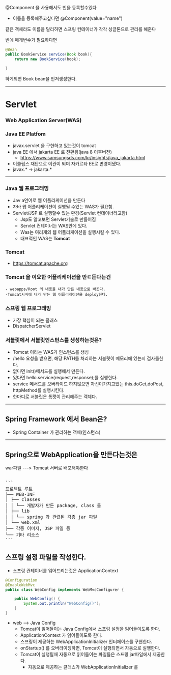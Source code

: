 @Component 을 사용해서도 빈을 등록할수있다
- 이름을 등록해주고싶다면 @Component(value="name")

같은 객체라도 이름을 달리하면 스프링 컨테이너가 각각 싱글톤으로 관리를 해준다

빈에 매개변수가 필요하다면 

```java
@Bean
public BookService service(Book book){
    return new BookService(book);

}
```

하게되면 Book bean을 먼저생성한다.

---

# Servlet

### Web Application Server(WAS)

### Java EE Platfom

- javax.servlet 을 구현하고 있는것이 tomcat
- java EE 에서 jakarta EE 로 전환됨(java 8 이후버전)
  - https://www.samsungsds.com/kr/insights/java_jakarta.html
- 이클립스 재단으로 이관이 되며 자카르타 EE로 변경이됐다.
- javax.* -> jakarta.*

---

### Java 웹 프로그래밍

- Jav a언어로 웹 어플리케이션을 만든다
- 자바 웹 어플리케이션이 실행될 수있는 WAS가 필요함.
- Servlet/JSP 르 실행할수 있는 환경(Servlet 컨테이너라고함)
    - Jsp도 알고보면 Servlet기술로 만들어짐
    - Servlet 컨테이너는 WAS안에 있다.
    - Was는 여러개의 웹 어플리케이션을 실행시킬 수 있다.
    - 대표적인 WAS는 **Tomcat**
   


### Tomcat

- https://tomcat.apache.org

### Tomcat 을 이요한 어플리케이션을 만ㄷ든다는건
    - webapps/Root 의 내용을 내가 만든 내용으로 바꾼다.
    -Tomcat서버에 내가 만든 웹 어플리케이션을 deploy한다.

###  스프링 웹 프로그래밍
-  가장 핵심이 되는 클래스
-  DispatcherServlet

### 서블릿에서 서블릿인스턴스를 생성하는것은?

- Tomcat 이라는 WAS가 인스턴스를 생성
- /hello 요청을 받으면, 해당 PATH를 처리하는 서블릿이 메모리에 있는지 검사를한다.
- 없다면 init()메서드를 실행해서 만든다.
- 있다면 hello.service(request,response);를 실행한다.
- service 메서드를 오버라이드 하지않으면 자신이가지고있는 this.doGet,doPost, httpMethod를 실행시킨다.
- 한마디로 서블릿은 톰캣이 관리해주는 객체다.


---

## Spring Framework 에서 Bean은?
- Spring Container 가 관리하는 객체(인스턴스)

---

## Spring으로 WebApplication을 만든다는것은

war파일 ---> Tomcat 서버로 배포해야한다

<pre> 
``` 
프로젝트 루트 
├── WEB-INF 
│ ├── classes
│ │ └── 개발자가 만든 package, class 들 
│ ├── lib 
│ │ └── spring 과 관련된 각종 jar 파일 
│ └── web.xml 
├── 각종 이미지, JSP 파일 등 
└── 기타 리소스 
``` 
</pre>

## 스프링 설정 파일을 작성한다.

- 스프링 컨테이너를 읽어드리는것은 ApplicationContext
```java
@Configuration
@EnableWebMvc
public class WebConfig implements WebMvcConfigurer {

    public WebConfig() {
        System.out.println("WebConfig()");
    }
}

```
- web --> Java Config
    - Tomcat이 읽어들이는 Java Config에서 스프링 설정을 읽어들이도록 한다.
    - ApplicationContext 가 읽어들이도록 한다.
    - 스프링이 제공하는 WebApplicationInitializer 인터페이스를 구현한다.
    - onStartup() 를 오버라이딩하면, Tomcat이 실행되면서 자동으로 실행한다.
    - Tomcat이 실행될때 자동으로 읽어들이는 파일들은 스프링 jar파일에서 제공한다.
        - 자동으로 제공하는 클래스가 WebApplicationInitializer 를 